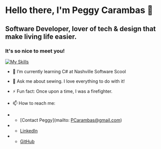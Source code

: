 
# **Hello there, I'm Peggy Carambas** 👋 

## Software Developer, lover of tech & design that make living life easier.
### It's so nice to meet you!

[![My Skills](https://skillicons.dev/icons?i=js,html,css,figma,github,react,tailwind,vscode)](https://skillicons.dev)
  

- 🌱 I’m currently learning C# at Nashville Software Scool

- 💬 Ask me about sewing. I love everything to do with it!

- ⚡ Fun fact: Once upon a time, I was a firefighter.

- 📫 How to reach me: 
- * [Contact Peggy](mailto: PCarambas@gmail.com)
- * [LinkedIn](https://www.linkedin.com/in/peggy-carambas/)
- * [GitHub](https://github.com/PCarambas)

